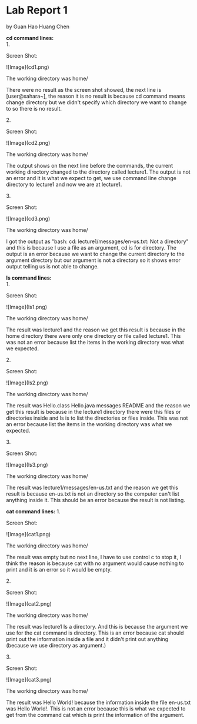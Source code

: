 <h1>Lab Report 1</h1>
<p>by Guan Hao Huang Chen</p>
<b>cd command lines:</b>
<br/>
1.
<br/>
<p>Screen Shot:</p>
![Image](cd1.png)
<br/>
<p>The working directory was home/</p>
<p>There were no result as the screen shot showed, the next line is [user@sahara~], the reason it is no result is because cd command means change directory but we didn't specify which directory we want to change to so there is no result.</p>
2.
<br/>
<p>Screen Shot:</p>
![Image](cd2.png)
<br/>
<p>The working directory was home/</p>
<p>The output shows on the next line before the commands, the current working directory changed to the directory called lecture1. The output is not an error and it is what we expect to get, we use command line change directory to lecture1 and now we are at lecture1.</p>
3.
<br/>
<p>Screen Shot:</p>
![Image](cd3.png)
<br/>
<p>The working directory was home/</p>
<p>I got the output as "bash: cd: lecture1/messages/en-us.txt: Not a directory" and this is because I use a file as an argument, cd is for directory. The output is an error because we want to change the current directory to the argument directory but our argument is not a directory so it shows error output telling us is not able to change.</p>
<b>ls command lines:</b>
<br/>
1. 
<br/>
<p>Screen Shot:</p>
![Image](ls1.png)
<br/>
<p>The working directory was home/</p>
<p>The result was lecture1 and the reason we get this result is because in the home directory there were only one directory or file called lecture1. This was not an error because list the items in the working directory was what we expected.</p>
2.
<br/>
<p>Screen Shot:</p>
![Image](ls2.png)
<br/>
<p>The working directory was home/</p>
<p>The result was Hello.class Hello.java messages README and the reason we get this result is because in the lecture1 directory there were this files or directories inside and ls is to list the directories or files inside. This was not an error because list the items in the working directory was what we expected.</p>
3.
<br/>
<p>Screen Shot:</p>
![Image](ls3.png)
<br/>
<p>The working directory was home/</p>
<p>The result was lecture1/messages/en-us.txt and the reason we get this result is because en-us.txt is not an directory so the computer can't list anything inside it. This should be an error because the result is not listing.</p>
<b>cat command lines:</b>
1. 
<br/>
<p>Screen Shot:</p>
![Image](cat1.png)
<br/>
<p>The working directory was home/</p>
<p>The result was empty but no next line, I have to use control c to stop it, I think the reason is because cat with no argument would cause nothing to print and it is an error so it would be empty.</p>
2.
<br/>
<p>Screen Shot:</p>
![Image](cat2.png)
<br/>
<p>The working directory was home/</p>
<p>The result was lecture1 Is a directory. And this is because the argument we use for the cat command is directory. This is an error because cat should print out the information inside a file and it didn't print out anything (because we use directory as argument.)</p>
3.
<br/>
<p>Screen Shot:</p>
![Image](cat3.png)
<br/>
<p>The working directory was home/</p>
<p>The result was Hello World! because the information inside the file en-us.txt was Hello World!. This is not an error because this is what we expected to get from the command cat which is print the information of the argument.</p>

